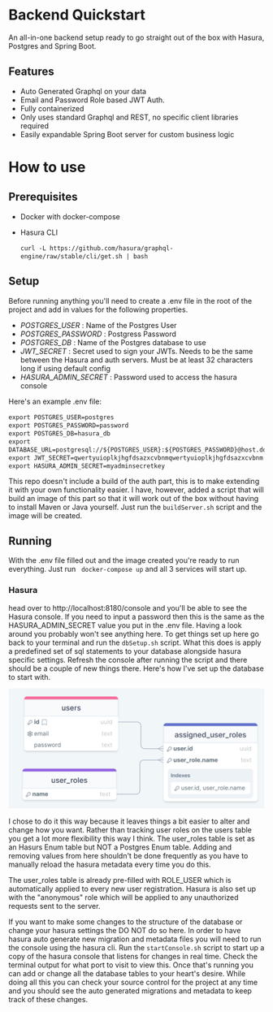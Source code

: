 
# Backend Quickstart

An all-in-one backend setup ready to go straight out of the box with Hasura, Postgres and Spring Boot.

## Features
- Auto Generated Graphql on your data
- Email and Password Role based JWT Auth.
- Fully containerized
- Only uses standard Graphql and REST, no specific client libraries required
- Easily expandable Spring Boot server for custom business logic

# How to use

## Prerequisites

- Docker with docker-compose
- Hasura CLI

     ```
     curl -L https://github.com/hasura/graphql-engine/raw/stable/cli/get.sh | bash
     ```

## Setup
Before running anything you'll need to create a .env file in the root of the project and add in values for the
following properties.

- *POSTGRES_USER* : Name of the Postgres User
- *POSTGRES_PASSWORD* : Postgress Password
- *POSTGRES_DB* : Name of the Postgres database to use
- *JWT_SECRET* : Secret used to sign your JWTs. Needs to be the same between the Hasura and auth servers. Must be at least 32 characters long if using default config
- *HASURA_ADMIN_SECRET* : Password used to access the hasura console

Here's an example .env file:
```
export POSTGRES_USER=postgres
export POSTGRES_PASSWORD=password
export POSTGRES_DB=hasura_db
export DATABASE_URL=postgresql://${POSTGRES_USER}:${POSTGRES_PASSWORD}@host.docker.internal:5432/${POSTGRES_DB}
export JWT_SECRET=qwertyuioplkjhgfdsazxcvbnmqwertyuioplkjhgfdsazxcvbnm
export HASURA_ADMIN_SECRET=myadminsecretkey
```
This repo doesn't include a build of the auth part, this is to make extending it with your own functionality easier. I have, however, added a script that will build an image of this part so that it will work out of the box without having to install Maven or Java yourself. Just run the ``` buildServer.sh ``` script and the image will be created.


## Running
With the .env file filled out and the image created you're ready to run everything. Just run ``` docker-compose up``` and all 3 services will start up.

### Hasura
 head over to http://localhost:8180/console and you'll be able to see the Hasura console. If you need to input a password then this is the same as the HASURA_ADMIN_SECRET value you put in the .env file. Having a look around you probably won't see anything here. To get things set up here go back to your terminal and run the ``` dbSetup.sh ``` script. What this does is apply a predefined set of sql statements to your database alongside hasura specific settings. Refresh the console after running the script and there should be a couple of new things there. Here's how I've set up the database to start with.

 ![db](database-layout.png)

I chose to do it this way because it leaves things a bit easier to alter and change how you want. Rather than tracking user roles on the users table you get a lot more flexibility this way I think. The user_roles table is set as an Hasurs Enum table but NOT a Postgres Enum table. Adding and removing values from here shouldn't be done frequently as you have to manually reload the hasura metadata every time you do this.

The user_roles table is already pre-filled with ROLE_USER which is automatically applied to every new user registration. Hasura is also set up with the "anonymous" role which will be applied to any unauthorized requests sent to the server.

If you want to make some changes to the structure of the database or change your hasura settings the DO NOT do so here. In order to have hasura auto generate new migration and metadata files you will need to run the console using the hasura cli. Run the ```startConsole.sh``` script to start up a copy of the hasura console that listens for changes in real time. Check the terminal output for what port to visit to view this. Once that's running you can add or change all the database tables to your heart's desire. While doing all this you can check your source control for the project at any time and you should see the auto generated migrations and metadata to keep track of these changes.
